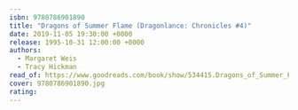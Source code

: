 ```yaml
---
isbn: 9780786901890
title: "Dragons of Summer Flame (Dragonlance: Chronicles #4)"
date: 2019-11-05 19:30:00 +0000
release: 1995-10-31 12:00:00 +0000
authors:
  - Margaret Weis
  - Tracy Hickman
read_of: https://www.goodreads.com/book/show/534415.Dragons_of_Summer_Flame
cover: 9780786901890.jpg
rating:
---
```

